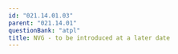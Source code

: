 ```yaml
---
id: "021.14.01.03"
parent: "021.14.01"
questionBank: "atpl"
title: NVG - to be introduced at a later date
---
```

